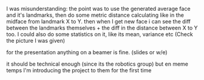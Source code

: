 I was misunderstanding: the point was to use the generated average face and it's landmarks, then do some metric distance calculating like in the midface from landmark X to Y. then when I get new face i can see the diff between the landmarks themselves + the diff in the distance between X to Y too. I could also do some statistics on it, like its mean, variance etc (Check the picture I was given)



for the presentation anything on a beamer is fine. (slides or w/e)

it should be technical enough (since its the robotics group) but en meme temps I'm introducing the project to them for the first time

